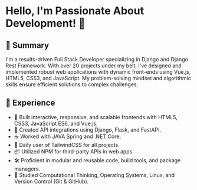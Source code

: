 # Hello, I'm Passionate About Development! 🚀

## 🌟 Summary

I'm a results-driven Full Stack Developer specializing in Django and Django Rest Framework. With over 20 projects under my belt, I've designed and implemented robust web applications with dynamic front-ends using Vue.js, HTML5, CSS3, and JavaScript. My problem-solving mindset and algorithmic skills ensure efficient solutions to complex challenges.

## 💼 Experience

- 🚀 Built interactive, responsive, and scalable frontends with HTML5, CSS3, JavaScript ES6, and Vue.js.
- 🔧 Created API integrations using Django, Flask, and FastAPI.
- ☕ Worked with JAVA Spring and .NET Core.
- 🌈 Daily user of TailwindCSS for all projects.
- 📦 Utilized NPM for third-party APIs in web apps.
- 🛠️ Proficient in modular and reusable code, build tools, and package managers.
- 🧠 Studied Computational Thinking, Operating Systems, Linux, and Version Control (Git & GitHub).


<!--
**ekinsipahi/ekinsipahi** is a ✨ _special_ ✨ repository because its `README.md` (this file) appears on your GitHub profile.

Here are some ideas to get you started:

- 🔭 I’m currently working on ...
- 🌱 I’m currently learning ...
- 👯 I’m looking to collaborate on ...
- 🤔 I’m looking for help with ...
- 💬 Ask me about ...
- 📫 How to reach me: ...
- 😄 Pronouns: ...
- ⚡ Fun fact: ...
-->
